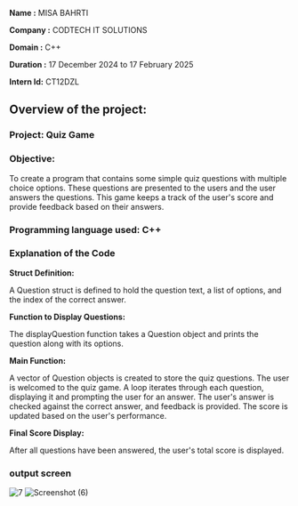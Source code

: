 **Name :** MISA BAHRTI

**Company :** CODTECH IT SOLUTIONS

**Domain :** C++

**Duration :** 17 December 2024 to 17 February 2025

**Intern Id:** CT12DZL

## Overview of the project:

### Project: Quiz Game
### Objective:
  To create a program that contains some simple quiz questions with multiple choice options. These questions are presented to the users and the user answers the questions. This game keeps a track of the user's score and provide feedback based on their answers.
### Programming language used: C++
### Explanation of the Code

**Struct Definition:**

A Question struct is defined to hold the question text, a list of options, and the index of the correct answer.

**Function to Display Questions:**

The displayQuestion function takes a Question object and prints the question along with its options.

**Main Function:**

A vector of Question objects is created to store the quiz questions.
The user is welcomed to the quiz game.
A loop iterates through each question, displaying it and prompting the user for an answer.
The user's answer is checked against the correct answer, and feedback is provided.
The score is updated based on the user's performance.

**Final Score Display:**

After all questions have been answered, the user's total score is displayed.

### output screen
![7](https://github.com/user-attachments/assets/9cf783af-b506-43b5-8389-107be0333656)
![Screenshot (6)](https://github.com/user-attachments/assets/fc44dff6-3091-4c05-b660-2ae10fc873ea)


